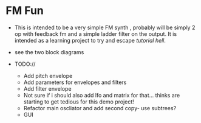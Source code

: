 # FM Fun

* This is intended to be a very simple FM synth , probably will be simply 2 op with feedback fm  and a simple ladder filter on the output. It is intended as a learning project to try and escape *tutorial hell*. 

* see the two block diagrams

* TODO:// 
    * Add pitch envelope 
    * Add parameters for envelopes and filters 
    * Add filter envelope 
    * Not sure if i should also add lfo and matrix for that... thinks are starting to get tedious for this demo project!
    * Refactor main oscliator and add second copy- use subtrees?
    * GUI
